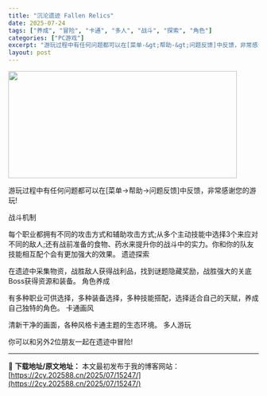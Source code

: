 ```yaml
---
title: "沉沦遗迹 Fallen Relics"
date: 2025-07-24
tags: ["养成", "冒险", "卡通", "多人", "战斗", "探索", "角色"]
categories: ["PC游戏"]
excerpt: "游玩过程中有任何问题都可以在[菜单-&gt;帮助-&gt;问题反馈]中反馈，非常感谢您的游玩! 战斗机制 每个职业都拥有不同的攻击方式和辅助攻击方式;从多个主动技能中选择3个来应对不同的敌人;还有战前准备的食物、药水来提升你的战斗中的实力。你和你的队友技能相互配个会有更加强大的效果。 遗迹探索 在遗&hellip;"
layout: post
---
```


<img class="aligncenter size-full wp-image-15216" src="https://2cy.202588.cn/wp-content/uploads/2025/07/2025072414260316.webp" alt="" width="460" height="215" />

游玩过程中有任何问题都可以在[菜单-&gt;帮助-&gt;问题反馈]中反馈，非常感谢您的游玩!

战斗机制

每个职业都拥有不同的攻击方式和辅助攻击方式;从多个主动技能中选择3个来应对不同的敌人;还有战前准备的食物、药水来提升你的战斗中的实力。你和你的队友技能相互配个会有更加强大的效果。
遗迹探索

在遗迹中采集物资，战胜敌人获得战利品，找到谜题隐藏奖励，战胜强大的关底Boss获得资源和装备。
角色养成

有多种职业可供选择，多种装备选择，多种技能搭配，选择适合自己的天赋，养成自己独特的角色。
卡通画风

清新干净的画面，各种风格卡通主题的生态环境。
多人游玩

你可以和另外2位朋友一起在遗迹中冒险!

---
📖 **下载地址/原文地址：** 本文最初发布于我的博客网站：[https://2cy.202588.cn/2025/07/15247/](https://2cy.202588.cn/2025/07/15247/)
